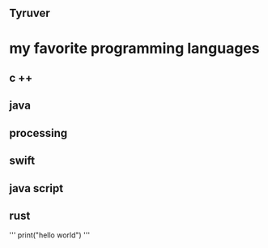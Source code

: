 ## Tyruver

# my favorite programming languages
## c ++

## java

## processing

## swift

## java script

## rust

'''
 print("hello world")
 '''
